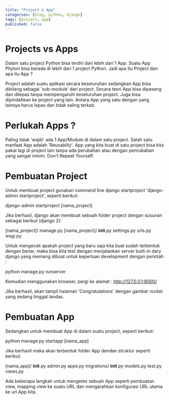 ```yaml
---
title: "Project & App"
categories: [blog, python, django]
tags: [project, app]
published: false
---
```


Projects vs Apps
================
Dalam satu project Python bisa terdiri dari lebih dari 1 App. Suatu App Phyton bisa berada di lebih dari 1 project Python. Jadi apa itu Project dan apa itu App ?

Project adalah suatu aplikasi secara keseluruhan sedangkan App bisa dibilang sebagai 'sub-module' dari project. Secara teori App bisa dipasang dan dilepas tanpa mempengaruhi keseluruhan project. Juga bisa dipindahkan ke project yang lain. Antara App yang satu dengan yang lainnya harus lepas dan tidak saling terkait.


Perlukah Apps ?
===============
Paling tidak 'wajib' ada 1 App/Module di dalam satu project. Salah satu manfaat App adalah 'Reusablity'. App yang kita buat di satu project bisa kita pakai lagi di project lain tanpa ada perubahan atau dengan penrubahan yang sangat minim. Don't Repeat Yourself.


Pembuatan Project
=================
Untuk membuat project gunakan command line django startproject 'django-admin startproject', seperti berikut:

django-admin startproject [nama_project]

Jika berhasil, django akan membuat sebuah folder project dengan susunan sebagai berikut (django 2):

[nama_project]/
  manage.py
  [nama_project]/
  __init__.py
  settings.py
  urls.py
  wsgi.py
  
Untuk mengecek apakah project yang baru saja kita buat sudah terbentuk dengan benar, maka bisa kita test dengan menjalankan server built-in dary django yang memang dibuat untuk keperluan development dengan perintah :

python manage.py runserver

Kemudian menggunakan browser, pergi ke alamat : http://127.0.0.1:8000/

Jika berhasil, akan tampil halaman 'Congratulations' dengan gambar rocket yang sedang tinggal landas.


Pembuatan App
=============
Sedangkan untuk membuat App di dalam suatu project, seperti berikut:

python manage.py startapp [nama_app]

Jika berhasil maka akan terbentuk folder App dendan struktur seperti berikut:

[nama_app]/
  __init__.py
  admin.py
  apps.py
  migrations/
    __init__.py
  models.py
  test.py
  views.py

Ada beberapa langkah untuk mengetes sebuah App seperti pembuatan view, mapping view ke suatu URL dan mengarahkan konfigurasi URL utama ke url App kita.
